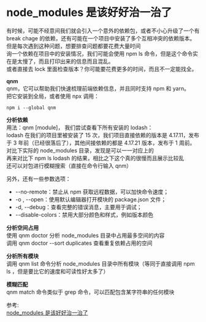 # node_modules 是该好好治一治了
有时候，可能不经意间我们就会引入一个意外的依赖包，或者不小心升级了一个有 break chage 的依赖，还有可能在一个项目中安装了多个互相冲突的依赖版本。但是每次遇到这种问题，想要排查问题都要花费大量时间  
询一个依赖在项目中的安装情况，我们可能会使用 npm ls 命令，但是这个命令实在是太慢了，而且打印出来的信息而且混乱。  
或者直接去 lock 里面检查版本？你可能要花费更多的时间，而且不一定能找全。  

**qnm**  
qnm，它可以帮助我们快速梳理前端依赖信息，并且同时支持 npm 和 yarn。  
把它安装到全局，或者使用 npx 调用：  
``` 
npm i --global qnm
```
**分析依赖**  
用法：qnm [module]， 我们尝试查看下所有安装的 lodash：  
lodash 在我们的项目里被安装了 15 次，我们项目直接依赖的版本是 4.17.11，发布于 3 年前（已经很落后了），其他间接依赖的都是 4.17.21 版本，发布于 1 周前。  
对比下实际的 node_modules 目录，发现是可以一一对应上的  
再来对比下 npm ls lodash 的结果，相比之下这个真的很慢而且展示比较乱  
还可以对包进行模糊搜索（直接在命令行输入 qnm）  

另外，还有一些参数选项：  
- --no-remote：禁止从 npm 获取远程数据，可以加快命令速度；
- -o , --open：使用默认编辑器打开模块的 package.json 文件；
- -d, --debug：查看完整的错误消息，主要用于调试；
- --disable-colors：禁用大部分颜色和样式，例如版本颜色

**分析空间占用**  
使用 qnm doctor 分析 node_modules 目录中占用最多空间的内容   
调用 qnm doctor --sort duplicates 查看重复依赖占用的空间  

**分析所有模块**  
调用 qnm list 命令分析 node_modules 目录中所有模块（等同于直接调用 npm ls ，但是要比它的速度和可读性好太多了）  

**模糊匹配**  
qnm match 命令类似于 grep 命令，可以匹配包含某字符串的任何模块

参考:  
[node_modules 是该好好治一治了](https://mp.weixin.qq.com/s/8-_OnWf_Yzq9HrN0KBAh5A)
